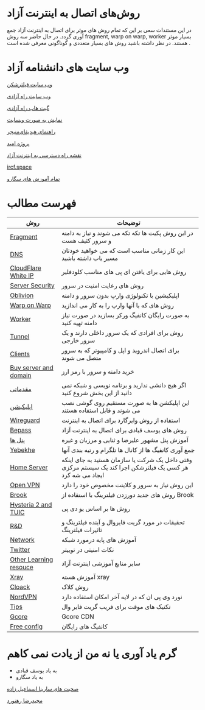 #   روش‌های اتصال به اینترنت آزاد


در این مستندات سعی بر این که تمام روش های موثر برای اتصال به اینترنت آزاد جمع آوری گردد.
در حال حاضر سه روش fragment, warp on warp, worker   بسیار موثر هستند.
در نظر داشته باشید روش های بسیار متعددی و گوناگونی معرفی شده است .

# وب سایت های دانشنامه آزاد 

[وب سایت فیلترشکن](https://filtershekan.sbs/)

[وب سایت راه آزادی](https://wayoffreedom.sbs/)

[گیت هاب راه آزادی](https://github.com/sarinaesmailzadeh/wayoffreedom.sbs)

[نمایش به صورت وبسایت](https://majidrezarahnavard.github.io/way_of_freedom/)

[ راهنمای هیدیفای‌منیجر ](https://hiddify.com/fa/manager/)

[پروژه امید](https://github.com/iranxray/hope)

[نقشه راه دسترسی به اینترنت آزاد](https://iaghapour.github.io/freehope/)

[ircf.space](https://ircf.space/linkbox.php)

[تمام آموزش های سگارو](https://www.google.com/search?q=iSegaro+site:https://telegra.ph)


# فهرست مطالب

| روش | توضیحات |
| --- | --- |
| [Fragment](docs/Fragment.md) | در این روش پکیت ها تکه تکه می شوند و نیاز به دامنه و سرور کثیف هست |
| [DNS](docs/DNS.md) | این کار زمانی مناسب است که می خواهید خودتان مسیر یاب داشته باشید |
| [CloudFlare White IP](docs/CloudFlare.md) | روش هایی برای یافتن ای پی های مناسب کلودفلیر |
| [Server Security](docs/Security.md) | روش های رعایت امنیت در سرور |
| [Oblivion](docs/Oblivion.md) | اپلیکیشین با تکنولوژی وارپ بدون سرور و دامنه |
| [Warp on Warp](docs/Warp.md)|روش های که با آنها وارپ را به کار می اندازید|
| [Worker](docs/Worker.md) | به صورت رایگان کانفیگ ورکر بسازید در صورت نیاز دامنه تهیه کنید |
| [Tunnel](docs/Internal_Server.md) | روش برای افرادی که یک سرور داخلی دارند و یک سرور خارجی |
| [Clients](docs/Clients.md) | برای اتصال اندروید و اپل و کامپیوتر که به سرور متصل می شوند |
| [‌Buy server and domain](docs/Buy.md) | خرید دامنه و سرور با رمز ارز |
| [مقدماتی](docs/Primary.md) | اگر هیچ دانشی ندارید و برنامه نویسی و شبکه نمی دانید از این بخش شروع کنید |
| [اپلیکیشن](docs/Application.md) | این اپلیکشن ها به صورت مستقیم روی گوشی نصب می شوند و قابل استفاده هستند |
| [Wireguard](docs/Wireguard.md) | استفاده از روش وایرگارد برای اتصال به اینترنت |
| [Bepass](docs/Other.md#Bepass) | روش های یوسف قبادی برای اتصال به اینترنت آزاد |
| [پنل ها](docs/Panel.md) | آموزش پنل مشهور علیرضا و ثنایی و مرزبان و غیره |
| [Yebekhe](docs/Other.md#Yebekhe) | جمع آوری کانفیگ ها از کانال ها تلگرام و رتبه بندی آنها |
| [Home Server](docs/Other.md#Home_Server) | وقتی داخل یک شرکت یا سازمان هستید به جای اینکه هر کسی یک فیلترشکن اجرا کند یک سیستم مرکزی ایجاد می شه کرد |
| [Open VPN](docs/Other.md#Open_VPN) | این روش نیاز به سرور و کلاینت مخصوص خود را دارد|
| [Brook](docs/Other.md#Brook) | روش های جدید دورزدن فیلترینگ با استفاده از Brook |
| [Hysteria 2  and TUIC](docs/Other.md#UDP) | روش ها بر اساس یو دی پی |
| [R&D](docs/Research.md) |  تحقیقات در مورد گریت فایروال و آینده فیلترینگ و تاثیرات فیلترینگ |
| [Network](docs/Network.md) | آموزش های پایه درمورد شبکه |
| [Twitter](docs/Twitter.md) | نکات امنیتی در توییتر |
| [Other Learning resouce](docs/Learning.md) | سایر منابع آموزشی اینترنت آزاد |
| [Xray](docs/Xray.md) | آموزش هسته xray |
| [Cloack](docs/Other.md#Cloak) | روش کلاک |
| [NordVPN](docs/Other.md#NordVPN) | نورد وی پی ان که در لایه آخر امکان استفاده دارد |
| [Tips](docs/Other.md#Tips) | تکنیک های موقت برای فریب گریت فایر وال |
| [Gcore](docs/Other.md#Gcore) | Gcore CDN |
| [Free config](docs/Free.md) | کانفیگ های رایگان |


#  گرم یاد آوری یا نه من از یادت نمی کاهم

* به یاد یوسف قبادی
* به یاد سگارو

[صحبت های سارینا اسماعیل زاده](https://www.youtube.com/watch?v=gpRnvFZ3vTU&t=52s)

[مجیدرضا رهنورد](https://www.youtube.com/watch?v=N3Yo009a7Uc)
